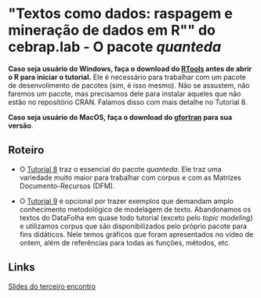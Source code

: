 # "Textos como dados: raspagem e mineração de dados em R"" do cebrap.lab - O pacote *quanteda*


**Caso seja usuário do Windows, faça o download do [RTools](https://cran.r-project.org/bin/windows/Rtools/) antes de abrir o R para iniciar o tutorial.** Ele é necessário para trabalhar com um pacote de desenvolimento de pacotes (sim, é isso mesmo). Não se assustem, não faremos um pacote, mas precisamos dele para instalar aqueles que não estão no repositório CRAN. Falamos disso com mais detalhe no Tutorial 8.

**Caso seja usuário do MacOS, faça o download do [gfortran](https://github.com/fxcoudert/gfortran-for-macOS/releases) para sua versão**.

## Roteiro

- O [Tutorial 8](https://github.com/thiagomeireles/cebraplab_texto_como_dados/blob/master/tutoriais/Tutorial_8.md) traz o essencial do pacote *quanteda*. Ele traz uma variedade muito maior para trabalhar com corpus e com as Matrizes Documento-Recursos (DFM).

- O [Tutorial 9](https://github.com/thiagomeireles/cebraplab_texto_como_dados/blob/master/tutoriais/Tutorial_9.md) é opcional por trazer exemplos que demandam amplo conhecimento metodológico de modelagem de texto. Abandonamos os textos do DataFolha em quase todo tutorial (exceto pelo *topic modeling*) e utilizamos corpus que são disponibilizados pelo próprio pacote para fins didáticos. Nele temos gráficos que foram apresentados no vídeo de ontem, além de referências para todas as funções, métodos, etc.

## Links

[Slides do terceiro encontro](https://drive.google.com/file/d/12hqSktPZI782jjd7yJof9IXPHWWDP-Ht/view?usp=sharing)
